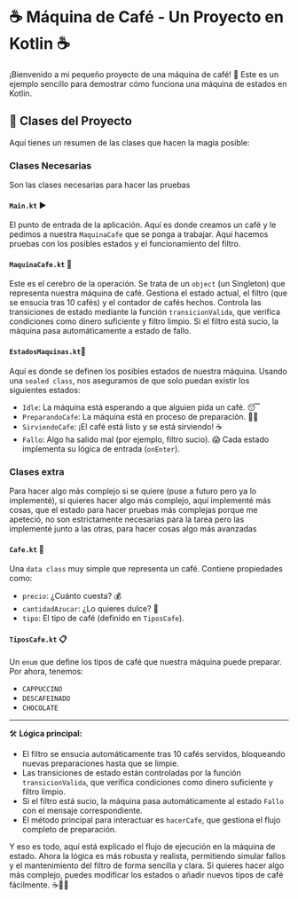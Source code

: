 # ☕ Máquina de Café - Un Proyecto en Kotlin ☕

¡Bienvenido a mi pequeño proyecto de una máquina de café! 🌟 Este es un ejemplo sencillo para demostrar cómo funciona una máquina de estados en Kotlin.

## 🚀 Clases del Proyecto

Aquí tienes un resumen de las clases que hacen la magia posible:
### Clases Necesarias 
Son las clases necesarias para hacer las pruebas
#### `Main.kt` ▶️

El punto de entrada de la aplicación. Aquí es donde creamos un café y le pedimos a nuestra `MaquinaCafe` que se ponga a trabajar. Aquí hacemos pruebas con los posibles estados y el funcionamiento del filtro.

#### `MaquinaCafe.kt` 🤖

Este es el cerebro de la operación. Se trata de un `object` (un Singleton) que representa nuestra máquina de café. Gestiona el estado actual, el filtro (que se ensucia tras 10 cafés) y el contador de cafés hechos. Controla las transiciones de estado mediante la función `transicionValida`, que verifica condiciones como dinero suficiente y filtro limpio. Si el filtro está sucio, la máquina pasa automáticamente a estado de fallo.

#### `EstadosMaquinas.kt`🚦

Aquí es donde se definen los posibles estados de nuestra máquina. Usando una `sealed class`, nos aseguramos de que solo puedan existir los siguientes estados:

-   `Idle`: La máquina está esperando a que alguien pida un café. 😴
-   `PreparandoCafe`: La máquina está en proceso de preparación. 👨‍🍳
-   `SirviendoCafe`: ¡El café está listo y se está sirviendo! ☕
-   `Fallo`: Algo ha salido mal (por ejemplo, filtro sucio). 😱
Cada estado implementa su lógica de entrada (`onEnter`).

### Clases extra
Para hacer algo más complejo si se quiere (puse a futuro pero ya lo implementé), si quieres hacer algo más complejo, aquí implementé más cosas, que el estado para hacer pruebas más complejas porque me apeteció, no son estrictamente necesarias para la tarea pero las implementé junto a las otras, para hacer cosas algo más avanzadas
#### `Cafe.kt` 📝

Una `data class` muy simple que representa un café. Contiene propiedades como:

-   `precio`: ¿Cuánto cuesta? 💰
-   `cantidadAzucar`: ¿Lo quieres dulce? 🍬
-   `tipo`: El tipo de café (definido en `TiposCafe`).

#### `TiposCafe.kt` 📋

Un `enum` que define los tipos de café que nuestra máquina puede preparar. Por ahora, tenemos:

-   `CAPPUCCINO`
-   `DESCAFEINADO`
-   `CHOCOLATE`

---

🛠️ **Lógica principal:**
- El filtro se ensucia automáticamente tras 10 cafés servidos, bloqueando nuevas preparaciones hasta que se limpie.
- Las transiciones de estado están controladas por la función `transicionValida`, que verifica condiciones como dinero suficiente y filtro limpio.
- Si el filtro está sucio, la máquina pasa automáticamente al estado `Fallo` con el mensaje correspondiente.
- El método principal para interactuar es `hacerCafe`, que gestiona el flujo completo de preparación.

Y eso es todo, aquí está explicado el flujo de ejecución en la máquina de estado. Ahora la lógica es más robusta y realista, permitiendo simular fallos y el mantenimiento del filtro de forma sencilla y clara. Si quieres hacer algo más complejo, puedes modificar los estados o añadir nuevos tipos de café fácilmente. ☕🚦🤖
